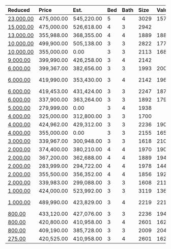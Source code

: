 | Reduced                                                                                        | Price      | Est.       | Bed | Bath | Size | Value | Days | Lot  | Year | HOA | Open      |
| :--------------------------------------------------------------------------------------------- | :--------- | :--------- | :-- | :--- | :--- | :---- | :--- | :--- | :--- | :-- | :-------- |
| [23,000.00](https://www.movoto.com/home/108-bergeron-way-cary-nc-27519-413_2331863)            | 475,000.00 | 545,220.00 | 5   | 4    | 3029 | 157   | 28   | 0.30 | 1995 | 55  |           |
| [15,000.00](https://www.movoto.com/home/313-millsfield-dr-cary-nc-27519-413_2330453)           | 475,000.00 | 526,618.00 | 4   | 3    | 2942 |       |      |      |      |     |           |
| [13,000.00](https://www.movoto.com/home/4206-mahal-ave-cary-nc-27519-413_2326834)              | 355,988.00 | 368,355.00 | 4   | 4    | 1889 | 188   | 52   | 1742 | 2020 | 154 |           |
| [10,000.00](https://www.movoto.com/home/1623-vineyard-mist-dr-cary-nc-27519-413_2148417)       | 499,900.00 | 505,138.00 | 3   | 3    | 2822 | 177   | 32   | 6970 | 2017 | 240 |           |
| [10,000.00](https://www.movoto.com/home/120-franklin-hills-pt-cary-nc-27519-413_2329783)       | 355,000.00 | 0.00       | 3   | 3    | 2113 | 168   | 37   | 0.28 | 2007 | 187 |           |
| [9,000.00](https://www.movoto.com/home/306-clementine-dr-lot-3-cary-nc-27519-413_2313794)      | 399,990.00 | 426,258.00 | 3   | 4    | 2142 |       |      |      |      |     |           |
| [6,000.00](https://www.movoto.com/home/4217-mahal-ave-cary-nc-27519-413_2326817)               | 399,367.00 | 382,656.00 | 3   | 3    | 1993 | 200   | 52   | 3920 | 2020 | 154 |           |
| [6,000.00](https://www.movoto.com/home/108-mazarin-ln-apt-73-cary-nc-27519-413_2325298)        | 419,990.00 | 353,430.00 | 3   | 4    | 2142 | 196   | 60   | 1873 | 2020 | 141 | Open 8/16 |
| [6,000.00](https://www.movoto.com/home/4215-mahal-ave-cary-nc-27519-413_2313571)               | 419,453.00 | 431,424.00 | 3   | 3    | 2247 | 187   | 123  | 3920 | 2020 | 154 |           |
| [6,000.00](https://www.movoto.com/home/2032-chipley-dr-cary-nc-27519-413_2298176)              | 337,900.00 | 363,264.00 | 3   | 3    | 1892 | 179   | 204  | 2004 | 2020 | 135 |           |
| [5,000.00](https://www.movoto.com/home/147-braeside-ct-cary-nc-27519-413_2324125)              | 279,999.00 | 0.00       | 3   | 4    | 1938 |       |      |      |      |     |           |
| [4,000.00](https://www.movoto.com/home/204-skyros-loop-cary-nc-27519-413_2329008)              | 325,000.00 | 312,800.00 | 3   | 3    | 1700 |       |      |      |      |     |           |
| [4,000.00](https://www.movoto.com/home/4219-mahal-ave-cary-nc-27519-413_2326808)               | 424,962.00 | 429,312.00 | 3   | 3    | 2236 | 190   | 52   | 4356 | 2020 | 154 |           |
| [4,000.00](https://www.movoto.com/home/607-rockcastle-dr-apt-607-cary-nc-27519-413_2308065)    | 355,000.00 | 0.00       | 3   | 3    | 2155 | 165   | 153  | 2744 | 2016 | 115 |           |
| [3,000.00](https://www.movoto.com/home/1606-clayfire-dr-cary-nc-27519-413_2324051)             | 339,967.00 | 300,948.00 | 3   | 3    | 1618 | 210   | 66   | 2352 | 2020 | 154 |           |
| [2,000.00](https://www.movoto.com/home/413-king-closer-dr-cary-nc-27519-413_2333441)           | 374,400.00 | 380,210.00 | 4   | 4    | 1970 | 190   | 19   | 436  | 2020 | 154 |           |
| [2,000.00](https://www.movoto.com/home/411-king-closer-dr-cary-nc-27519-413_2333422)           | 367,200.00 | 362,688.00 | 4   | 4    | 1889 | 194   | 19   | 4356 | 2020 | 154 |           |
| [2,000.00](https://www.movoto.com/home/134-braeside-ct-cary-nc-27519-413_2329885)              | 283,999.00 | 294,722.00 | 4   | 4    | 1978 | 144   | 37   | 1307 | 2006 | 160 |           |
| [2,000.00](https://www.movoto.com/home/415-king-closer-dr-cary-nc-27519-413_2326786)           | 355,500.00 | 356,352.00 | 4   | 4    | 1856 | 192   | 52   | 1742 | 2020 | 154 |           |
| [2,000.00](https://www.movoto.com/home/1608-clayfire-dr-cary-nc-27519-413_2324054)             | 339,983.00 | 299,088.00 | 3   | 3    | 1608 | 211   | 66   | 2352 | 2020 | 154 |           |
| [1,000.00](https://www.movoto.com/home/1131-brookhill-way-cary-nc-27519-413_2332924)           | 424,000.00 | 523,992.00 | 3   | 3    | 3119 | 136   | 22   | 5227 | 2006 | 88  |           |
| [1,000.00](https://www.movoto.com/home/149-mazarin-ln-apt-86-cary-nc-27519-413_2326924)        | 489,990.00 | 423,829.00 | 3   | 4    | 2219 | 221   | 52   | 4356 | 2020 | 133 | Open 8/16 |
| [800.00](https://www.movoto.com/home/4211-mahal-ave-cary-nc-27519-413_2326820)                 | 433,120.00 | 427,076.00 | 3   | 3    | 2236 | 194   | 52   | 4356 | 2020 | 154 |           |
| [800.00](https://www.movoto.com/home/517-gathering-park-cir-apt-17-cary-nc-27519-413_2292552)  | 420,800.00 | 410,958.00 | 3   | 4    | 2601 | 162   | 57   | 0.45 | 2019 | 261 |           |
| [800.00](https://www.movoto.com/home/4213-mahal-ave-cary-nc-27519-413_2313583)                 | 409,190.00 | 385,728.00 | 3   | 3    | 2009 | 204   | 123  | 3920 | 2020 | 154 |           |
| [275.00](https://www.movoto.com/home/1707-gathering-park-cir-apt-11-cary-nc-27519-413_2319958) | 420,525.00 | 410,958.00 | 3   | 4    | 2601 | 162   | 54   | 0.46 | 2020 | 261 |           |